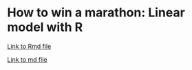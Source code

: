 # How to win a marathon: Linear model with R

[Link to Rmd file ](https://github.com/dataubc/How-to-win-a-marathon-Linear-model-with-R/blob/master/office_price.Rmd)

[Link to md file](https://github.com/dataubc/How-to-win-a-marathon-Linear-model-with-R/blob/master/office_price.md)